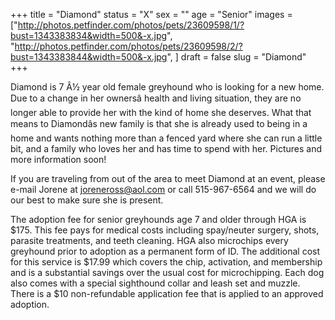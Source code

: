 +++
title = "Diamond"
status = "X"
sex = ""
age = "Senior"
images = ["http://photos.petfinder.com/photos/pets/23609598/1/?bust=1343383834&width=500&-x.jpg",
"http://photos.petfinder.com/photos/pets/23609598/2/?bust=1343383844&width=500&-x.jpg",
]
draft = false
slug = "Diamond"
+++

Diamond is 7 Â½ year old female greyhound who is looking for a new home. Due to a change in her ownersâ health and living situation, they are no longer able to provide her with the kind of home she deserves. What that means to Diamondâs new family is that she is already used to being in a home and wants nothing more than a fenced yard where she can run a little bit, and a family who loves her and has time to spend with her. Pictures and more information soon!


If you are traveling from out of the area to meet Diamond at an event, please e-mail Jorene at joreneross@aol.com or call 515-967-6564 and we will do our best to make sure she is present.

The adoption fee for senior greyhounds age 7 and older  through HGA is $175. This fee pays for medical costs including spay/neuter surgery, shots, parasite treatments, and teeth cleaning. HGA also microchips every greyhound prior to adoption as a permanent form of ID. The additional cost for this service is $17.99 which covers the chip, activation, and membership and is a substantial savings over the usual cost for microchipping. Each dog also comes with a special sighthound collar and leash set and muzzle. There is a $10 non-refundable application fee that is applied to an approved adoption.

